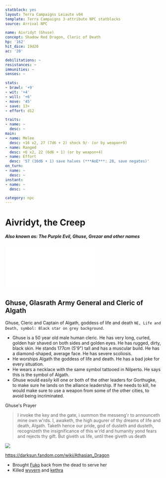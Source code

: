 ```yaml
---
statblock: yes
layout: Terra Campaigns Leiaute v04
template: Terra Campaigns 3-attribute NPC statblocks
source: Arrival NPC

name: Aivridyt (Ghuse)
concept: Shadow Red Dragon, Cleric of Death
hp: '162'
hit_dice: 19d20
ac: '20'

debilitations: ~
resistances: ~
immunities: ~
senses: ~

stats:
- brawl: '+9'
- wit: '+4'
- will: '+6'
- move: '45'
- save: 13+
- effort: d12

traits:
- name: ~
  desc: ~
main:
- name: Melee
  desc: +16 x2, 27 (7d6 + 2) shock 9/- (or by weapon+9)
- name: Ranged
  desc: +6 x2, 22 (6d6 + 1) (or by weapon+4)
- name: Effort
  desc: '57 (16d6 + 1) save halves (***AoE***: 28, save negates)'
on_turn:
- name: ~
  desc: ~
instant:
- name: ~
  desc: ~

category: npc
---
```


# Aivridyt, the Creep
***Also known as: The Purple Evil, Ghuse, Grezar and other names***

![Dramatis Personae Aivridyt, the Creep](../../_published/arrival/abridged.md#Dramatis%20Personae%20Aivridyt,%20the%20Creep)

## Ghuse, Glasrath Army General and Cleric of Algath

Ghuse, Cleric and Captain of Algath, goddess of life and death `NE, Life and Death, symbol: Black star on grey background`.

- Ghuse is a 50 year old male human cleric. He has very long, curled, golden hair shaved on both sides and golden eyes. He has rugged, dirty, black skin. He stands 177cm (5'9") tall and has a muscular build. He has a diamond-shaped, average face. He has severe scoliosis.
- He worships Algath the goddess of life and death. He has a bad joke for every situation.
- He wears a necklace with the same symbol tattooed in Nilperto. He says this is the symbol of Algath. 
- Ghuse would easily kill one or both of the other leaders for Gorthugke, to make sure he lands on the alliance leadership. If he needs to kill, he would make sure to use a weapon from some of the other cities, to avoid being incriminated.

Ghuse's Prayer
> I invoke the key and the gate, i summon the messeng'r to announceth mine own w'rds. I, awaketh, the high augurer of thy dreams of life and death, Algath. Taketh hence our pride, god of dusteth and dusteth, recognizeth the insignificance of this w'rld and humanity yond fears and rejects thy gift. But giveth us life, until thee giveth us death

![](https://i.imgur.com/BerDgmv.png)

https://darksun.fandom.com/wiki/Athasian_Dragon

- Brought [Fuko](Fuko.md) back from the dead to serve her
- Killed [wyvern](wyvern.md) and [kethra](kethra.md)
